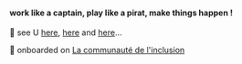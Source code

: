 #### work like a captain, play like a pirat, make things happen !

🌱 see U [here](https://vincentporte.gitlab.io/), [here](https://www.neuralia.co) and [here](https://www.rencontrerlarche.com)… 

🔭 onboarded on [La communauté de l'inclusion]([https://github.com/betagouv/itou](https://github.com/betagouv/itou-communaute-django))

<!--
**vincentporte/vincentporte** is a ✨ _special_ ✨ repository because its `README.md` (this file) appears on your GitHub profile.

Here are some ideas to get you started:

- 🔭 I’m currently working on ...
- 🌱 I’m currently learning ...
- 👯 I’m looking to collaborate on ...
- 🤔 I’m looking for help with ...
- 💬 Ask me about ...
- 📫 How to reach me: ...
- 😄 Pronouns: ...
- ⚡ Fun fact: ...
-->
